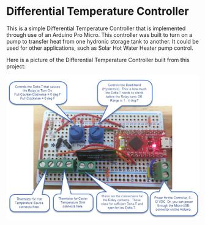 # Differential Temperature Controller

This is a simple Differential Temperature Controller that is implemented through use of an Arduino Pro Micro.  This controller was built to turn on a pump to transfer heat from one hydronic storage tank to another.  It could be used for other applications, such as Solar Hot Water Heater pump control.

Here is a picture of the Differential Temperature Controller built from this project:

![Differential Temperature Controller](images/differential_controller_board.jpg)



